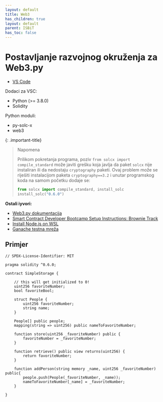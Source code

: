 ```yaml
---
layout: default
title: Web3
has_children: true
layout: default
parent: ISBiT
has_toc: false
---
```


# Postavljanje razvojnog okruženja za Web3.py 

- [VS Code](https://code.visualstudio.com/download)

Dodaci za VSC:

- Python (>= 3.8.0)
- Solidity

Python moduli:

- py-solc-x
- web3

{: .important-title}
> Napomena
>
> Prilikom pokretanja programa, poziv `from solcx import compile_standard` može javiti grešku koja javlja da paket `solcx` nije instaliran ili da nedostaju `cryptography` paketi.
> Ovaj problem može se riješiti instalacijom paketa `cryptography==3.2` i unutar programskog koda na samom početku dodaje se:
> ```python
> from solcx import compile_standard, install_solc
> install_solc("0.6.0")
> ```

**Ostali iyvori:**

- [Web3.py dokumentacija](https://web3py.readthedocs.io/en/v5/)
- [Smart Contract Developer Bootcamp Setup Instructions: Brownie Track](https://chain.link/bootcamp/brownie-setup-instructions)
- [Install Node.js on WSL](https://learn.microsoft.com/en-us/windows/dev-environment/javascript/nodejs-on-wsl)
- [Ganache testna mreža](https://github.com/trufflesuite/ganache)

## Primjer

```solidity
// SPDX-License-Identifier: MIT

pragma solidity ^0.6.0;

contract SimpleStorage {
    
    // this will get initialized to 0!
    uint256 favoriteNumber;
    bool favoriteBool;
    
    struct People {
        uint256 favoriteNumber;
        string name;
    }
    
    People[] public people;
    mapping(string => uint256) public nameToFavoriteNumber;
    
    function store(uint256 _favoriteNumber) public {
        favoriteNumber = _favoriteNumber;
    }
    
    function retrieve() public view returns(uint256) {
        return favoriteNumber;
    }
    
    function addPerson(string memory _name, uint256 _favoriteNumber) public{
        people.push(People(_favoriteNumber, _name));
        nameToFavoriteNumber[_name] = _favoriteNumber;
    }    
    
}
```
